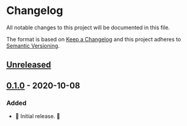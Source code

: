 # Changelog

All notable changes to this project will be documented in this file.

The format is based on [Keep a Changelog](http://keepachangelog.com/en/1.0.0/) and this project adheres to [Semantic Versioning](http://semver.org/spec/v2.0.0.html).

## [Unreleased]

## [0.1.0] - 2020-10-08

### Added

- 🎉 Initial release. 🎉

[unreleased]: https://github.com/kddeisz/active_record-union_relation/compare/v0.1.0...HEAD
[0.1.0]: https://github.com/kddeisz/active_record-union_relation/compare/a71bb8...v0.1.0
